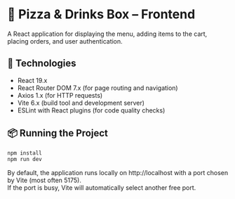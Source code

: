 # 🍕 Pizza & Drinks Box – Frontend

A React application for displaying the menu, adding items to the cart, placing orders, and user authentication.

## 🚀 Technologies
- React 19.x  
- React Router DOM 7.x (for page routing and navigation)  
- Axios 1.x (for HTTP requests)  
- Vite 6.x (build tool and development server)  
- ESLint with React plugins (for code quality checks)  

## 📦 Running the Project

```bash
npm install
npm run dev
```


By default, the application runs locally on http://localhost with a port chosen by Vite (most often 5175).  
If the port is busy, Vite will automatically select another free port.